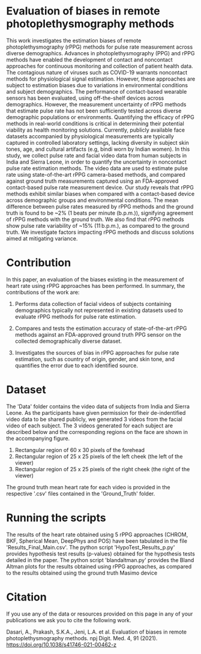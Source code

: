 # Evaluation of biases in remote photoplethysmography methods

This work investigates the estimation biases of remote photoplethysmography (rPPG) methods for pulse rate measurement across diverse demographics. Advances in photoplethysmography (PPG) and rPPG methods have enabled the development of contact and noncontact approaches for continuous monitoring and collection of patient health data. The contagious nature of viruses such as COVID-19 warrants noncontact methods for physiological signal estimation. However, these approaches are subject to estimation biases due to variations in environmental conditions and subject demographics. The performance of contact-based wearable sensors has been evaluated, using off-the-shelf devices across demographics. However, the measurement uncertainty of rPPG methods that estimate pulse rate has not been sufficiently tested across diverse demographic populations or environments. Quantifying the efficacy of rPPG methods in real-world conditions is critical in determining their potential viability as health monitoring solutions. Currently, publicly available face datasets accompanied by physiological measurements are typically captured in controlled laboratory settings, lacking diversity in subject skin tones, age, and cultural artifacts (e.g, bindi worn by Indian women). In this study, we collect pulse rate and facial video data from human subjects in India and Sierra Leone, in order to quantify the uncertainty in noncontact pulse rate estimation methods. The video data are used to estimate pulse rate using state-of-the-art rPPG camera-based methods, and compared against ground truth measurements captured using an FDA-approved contact-based pulse rate measurement device. Our study reveals that rPPG methods exhibit similar biases when compared with a contact-based device across demographic groups and environmental conditions. The mean difference between pulse rates measured by rPPG methods and the ground truth is found to be ~2% (1 beats per minute (b.p.m.)), signifying agreement of rPPG methods with the ground truth. We also find that rPPG methods show pulse rate variability of ~15% (11 b.p.m.), as compared to the ground truth. We investigate factors impacting rPPG methods and discuss solutions aimed at mitigating variance.

# Contribution

In this paper, an evaluation of the biases existing in the measurement of heart rate using rPPG approaches has been performed. In summary, the contributions of the work are:

1) Performs data collection of facial videos of subjects containing demographics typically not represented in existing datasets used to evaluate rPPG methods for pulse rate estimation.

2) Compares and tests the estimation accuracy of state-of-the-art rPPG methods against an FDA-approved ground truth PPG sensor on the collected demographically diverse dataset.

3) Investigates the sources of bias in rPPG approaches for pulse rate estimation, such as country of origin, gender, and skin tone, and quantifies the error due to each identified source.

# Dataset

The 'Data' folder contains the video data of subjects from India and Sierra Leone. As the participants have given permission for their de-indentified video data to be shared publicly, we generated 3 videos from the facial video of each subject. The 3 videos generated for each subject are described below and the corresponding regions on the face are shown in the accompanying figure.

1) Rectangular region of 60 x 30 pixels of the forehead 
2) Rectangular region of 25 x 25 pixels of the left cheek (the left of the viewer)
3) Rectangular region of 25 x 25 pixels of the right cheek (the right of the viewer)

The ground truth mean heart rate for each video is provided in the respective '.csv' files contained in the 'Ground_Truth' folder. 

# Running the scripts

The results of the heart rate obtained using 5 rPPG approaches (CHROM, BKF, Spherical Mean, DeepPhys and POS) have been tabulated in the file 'Results_Final_Main.csv'. 
The python script 'HypoTest_Results_p.py' provides hypothesis test results (p-values) obtained for the hypothesis tests detailed in the paper. 
The python script 'blandaltman.py' provides the Bland Altman plots for the results obtained using rPPG approaches, as compared to the results obtained using the ground truth Masimo device 

# Citation
If you use any of the data or resources provided on this page in any of your publications we ask you to cite the following work.

Dasari, A., Prakash, S.K.A., Jeni, L.A. et al. Evaluation of biases in remote photoplethysmography methods. npj Digit. Med. 4, 91 (2021). https://doi.org/10.1038/s41746-021-00462-z
